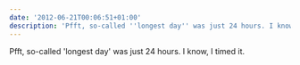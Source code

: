 ```yaml
---
date: '2012-06-21T00:06:51+01:00'
description: 'Pfft, so-called ''longest day'' was just 24 hours. I know, I timed it.'
---
```

Pfft, so-called 'longest day' was just 24 hours. I know, I timed it.
